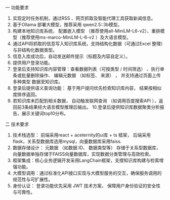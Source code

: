一 功能要求
1. 实现定时任务机制，通过RSS 、网页抓取及智能代理工具获取新闻信息。
2. 基于Ollama 部署大模型，推荐采用 qwen2.5::3b模型。
3. 构建本地知识库系统， 配置嵌入模型 （推荐使用all-MiniLM-L6-v2）、重排模型（推荐使用ms-marco-MiniLM-L-6-v2 ）及大语言模型。
4. 通过API将抓取的信息写入知识库系统，支持结构化数据（可通过Excel 整理）与非结构化数据类型。
5. 信息入库成功后，自动发送邮件提示（标题及内容自定义）。
6. 提供用户登录功能。
7. 登录后支持知识库内容管理：查看数据列表（可按类型 / 时间筛选） 、执行单条或批量删除操作、 编辑元数据 （如标签、 来源） ， 并支持通过页面上传多种类型
数据至知识库。
8. 登录后提供语义查询功能： 基于用户提问优先检索知识库内容， 结果按相似度排序返回。
9. 若知识库未匹配到相关数据， 自动触发联网查询 （如调用百度搜索API ），返回前3条结果经大语言模型推理后输出。
10.登录后提供知识库数据聚类分析报告，展示关键词top10分布。


二 技术要求
1. 技术栈选型： 前端采用react + aceternity的ui库 + ts 框架， 后端采用flask，关系型数据库选用mysql，向量数据库采用faiss.
2. 数据存储设计： 元数据 （如数据 ID、 数据类型等） 存储于关系型数据库， 向量数据单独存储于FAISS向量数据库，实现数据分类管理与高效检索。
3. 框架集成：核心业务逻辑开发采用LangChain框架，支撑知识库构建与检索增强功能。
4. 大模型调用：通过标准化API接口实现与大模型服务的交互，确保服务调用的规范性与可扩展性。
5. 身份认证： 登录功能优先采用 JWT 技术方案， 保障用户身份验证的安全性与可靠性。